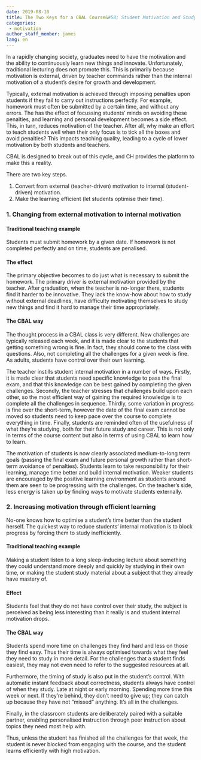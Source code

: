 ```yaml
---
date: 2019-08-10
title: The Two Keys for a CBAL Course&#58; Student Motivation and Study Efficiency
categories:
 - motivation
author_staff_member: james
lang: en
---
```

In a rapidly changing society, graduates need to have the motivation and the ability to continuously learn new things and innovate.
Unfortunately, traditional lecturing does not promote this.
This is primarily because motivation is external, driven by teacher commands rather than the internal motivation of a student’s desire for growth and development.

Typically, external motivation is achieved through imposing penalties upon students if they fail to carry out instructions perfectly.
For example, homework must often be submitted by a certain time, and without any errors.
The has the effect of focussing students’ minds on avoiding these penalties, and learning and personal development becomes a side effect.
This, in turn, reduces motivation of the teacher.
After all, why make an effort to teach students well when their only focus is to tick all the boxes and avoid penalties?
This impacts teaching quality, leading to a cycle of lower motivation by both students and teachers.

CBAL is designed to break out of this cycle, and CH provides the platform to make this a reality.

There are two key steps.

1. Convert from external (teacher-driven) motivation to internal (student-driven) motivation.
2. Make the learning efficient (let students optimise their time).

### 1. Changing from external motivation to internal motivation

#### Traditional teaching example
Students must submit homework by a given date.
If homework is not completed perfectly and on time, students are penalised.

#### The effect
The primary objective becomes to do just what is necessary to submit the homework.
The primary driver is external motivation provided by the teacher.
After graduation, when the teacher is no-longer there, students find it harder to be innovative.
They lack the know-how about how to study without external deadlines, have difficulty motivating themselves to study new things and find it hard to manage their time appropriately.

#### The CBAL way
The thought process in a CBAL class is very different.
New challenges are typically released each week, and it is made clear to the students that getting something wrong is fine.
In fact, they should come to the class with questions.
Also, not completing all the challenges for a given week is fine. As adults, students have control over their own learning.

The teacher instills student internal motivation in a number of ways.
Firstly, it is made clear that students need specific knowledge to pass the final exam, and that this knowledge can be best gained by completing the given challenges.
Secondly, the teacher stresses that challenges build upon each other, so the most efficient way of gaining the required knowledge is to complete all the challenges in sequence.
Thirdly, some variation in progress is fine over the short-term, however the date of the final exam cannot be moved so students need to keep pace over the course to complete everything in time.
Finally, students are reminded often of the usefulness of what they’re studying, both for their future study and career.
This is not only in terms of the course content but also in terms of using CBAL to learn how to learn.

The motivation of students is now clearly associated medium-to-long term goals (passing the final exam and future personal growth rather than short-term avoidance of penalties).
Students learn to take responsibility for their learning, manage time better and build internal motivation.
Weaker students are encouraged by the positive learning environment as students around them are seen to be progressing with the challenges.
On the teacher’s side, less energy is taken up by finding ways to motivate students externally.

### 2. Increasing motivation through efficient learning

No-one knows how to optimise a student’s time better than the student herself.
The quickest way to reduce students’ internal motivation is to block progress by forcing them to study inefficiently.

#### Traditional teaching example
Making a student listen to a long sleep-inducing lecture about something they could understand more deeply and quickly by studying in their own time, or making the student study material about a subject that they already have mastery of.

#### Effect
Students feel that they do not have control over their study, the subject is perceived as being less interesting than it really is and student internal motivation drops.

#### The CBAL way
Students spend more time on challenges they find hard and less on those they find easy.
Thus their time is always optimised towards what they feel they need to study in more detail.
For the challenges that a student finds easiest, they may not even need to refer to the suggested resources at all.

Furthermore, the timing of study is also put in the student’s control.
With automatic instant feedback about correctness, students always have control of when they study.
Late at night or early morning.
Spending more time this week or next.
If they’re behind, they don’t need to give up; they can catch up because they have not “missed” anything.
It’s all in the challenges.

Finally, in the classroom students are deliberately paired with a suitable partner, enabling personalised instruction through peer instruction about topics they need most help with.

Thus, unless the student has finished all the challenges for that week, the student is never blocked from engaging with the course, and the student learns efficiently with high motivation.
